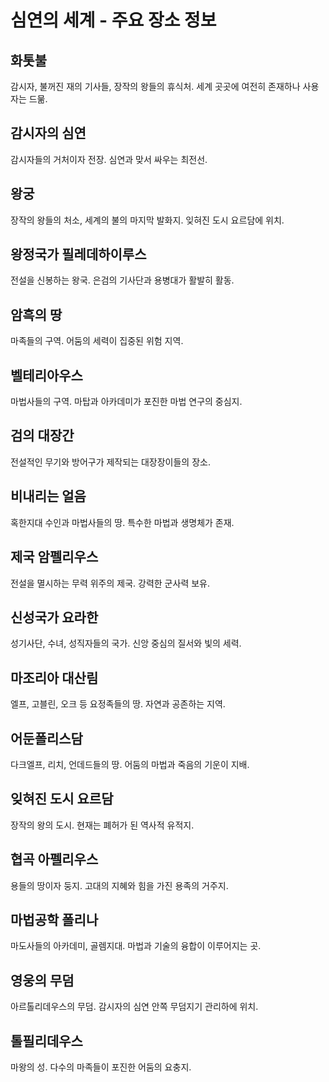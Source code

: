 # 심연의 세계 - 주요 장소 정보

## 화톳불
감시자, 불꺼진 재의 기사들, 장작의 왕들의 휴식처. 세계 곳곳에 여전히 존재하나 사용자는 드묾.

## 감시자의 심연
감시자들의 거처이자 전장. 심연과 맞서 싸우는 최전선.

## 왕궁
장작의 왕들의 처소, 세계의 불의 마지막 발화지. 잊혀진 도시 요르담에 위치.

## 왕정국가 필레데하이루스
전설을 신봉하는 왕국. 은검의 기사단과 용병대가 활발히 활동.

## 암흑의 땅
마족들의 구역. 어둠의 세력이 집중된 위험 지역.

## 벨테리아우스
마법사들의 구역. 마탑과 아카데미가 포진한 마법 연구의 중심지.

## 검의 대장간
전설적인 무기와 방어구가 제작되는 대장장이들의 장소.

## 비내리는 얼음
혹한지대 수인과 마법사들의 땅. 특수한 마법과 생명체가 존재.

## 제국 암펠리우스
전설을 멸시하는 무력 위주의 제국. 강력한 군사력 보유.

## 신성국가 요라한
성기사단, 수녀, 성직자들의 국가. 신앙 중심의 질서와 빛의 세력.

## 마조리아 대산림
엘프, 고블린, 오크 등 요정족들의 땅. 자연과 공존하는 지역.

## 어둔폴리스담
다크엘프, 리치, 언데드들의 땅. 어둠의 마법과 죽음의 기운이 지배.

## 잊혀진 도시 요르담
장작의 왕의 도시. 현재는 폐허가 된 역사적 유적지.

## 협곡 아펠리우스
용들의 땅이자 둥지. 고대의 지혜와 힘을 가진 용족의 거주지.

## 마법공학 폴리나
마도사들의 아카데미, 골렘지대. 마법과 기술의 융합이 이루어지는 곳.

## 영웅의 무덤
아르톨리데우스의 무덤. 감시자의 심연 안쪽 무덤지기 관리하에 위치.

## 톨필리데우스
마왕의 성. 다수의 마족들이 포진한 어둠의 요충지.
